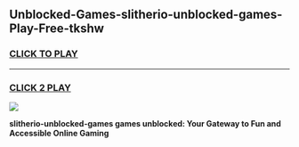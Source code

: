 
## Unblocked-Games-slitherio-unblocked-games-Play-Free-tkshw
<h3>
<a href="https://premium76.site?title=slitherio-unblocked-games&ref=23A">CLICK TO PLAY</a></h3>
<hr>

<h3>
<a href="https://premium76.site?title=slitherio-unblocked-games&ref=23A">CLICK 2 PLAY</a>
  
</h3>

<a href="https://premium76.site?title=slitherio-unblocked-games&ref=23A"><img src="https://clearcache.store/games.png"></a>


**slitherio-unblocked-games games unblocked: Your Gateway to Fun and Accessible Online Gaming**
